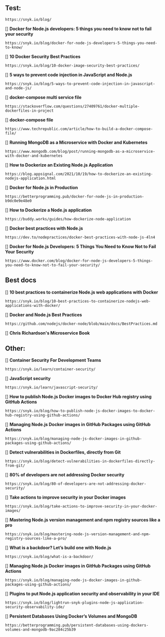 ## Test:

```
https://snyk.io/blog/
```

[] **Docker for Node.js developers: 5 things you need to know not to fail your security**
```
https://snyk.io/blog/docker-for-node-js-developers-5-things-you-need-to-know/
```

[] **10 Docker Security Best Practices**
```
https://snyk.io/blog/10-docker-image-security-best-practices/
```

[] **5 ways to prevent code injection in JavaScript and Node.js**
```
https://snyk.io/blog/5-ways-to-prevent-code-injection-in-javascript-and-node-js/
```


[] **docker-compose multi service file**
```
https://stackoverflow.com/questions/27409761/docker-multiple-dockerfiles-in-project
```

[] **docker-compose file**
```
https://www.techrepublic.com/article/how-to-build-a-docker-compose-file/
```


[] **Running MongoDB as a Microservice with Docker and Kubernetes**
```
https://www.mongodb.com/blog/post/running-mongodb-as-a-microservice-with-docker-and-kubernetes
```

[] **How to Dockerize an Existing Node.js Application**
```
https://blog.appsignal.com/2021/10/19/how-to-dockerize-an-existing-nodejs-application.html
```

[] **Docker for Node.js in Production**
```
https://betterprogramming.pub/docker-for-node-js-in-production-b9dc0e9e48e0
```


[] **How to Dockerize a Node.js application**
```
https://buddy.works/guides/how-dockerize-node-application
```

[] **Docker best practices with Node.js**
```
https://dev.to/nodepractices/docker-best-practices-with-node-js-4ln4
```

[] **Docker for Node.js Developers: 5 Things You Need to Know Not to Fail Your Security**
```
https://www.docker.com/blog/docker-for-node-js-developers-5-things-you-need-to-know-not-to-fail-your-security/
```

## Best docs

[] **10 best practices to containerize Node.js web applications with Docker**
```
https://snyk.io/blog/10-best-practices-to-containerize-nodejs-web-applications-with-docker/
```

[] **Docker and Node.js Best Practices**
```
https://github.com/nodejs/docker-node/blob/main/docs/BestPractices.md
```
[] **Chris Richardson's Microservice Book**

## Other:

[] **Container Security For Development Teams**
```
https://snyk.io/learn/container-security/
```

[] **JavaScript security**
```
https://snyk.io/learn/javascript-security/
```


[] **How to publish Node.js Docker images to Docker Hub registry using GitHub Actions**
```
https://snyk.io/blog/how-to-publish-node-js-docker-images-to-docker-hub-registry-using-github-actions/
```

[] **Managing Node.js Docker images in GitHub Packages using GitHub Actions**
```
https://snyk.io/blog/managing-node-js-docker-images-in-github-packages-using-github-actions/
```

[] **Detect vulnerabilities in Dockerfiles, directly from Git**
```
https://snyk.io/blog/detect-vulnerabilities-in-dockerfiles-directly-from-git/
```

[] **80% of developers are not addressing Docker security**
```
https://snyk.io/blog/80-of-developers-are-not-addressing-docker-security/
```

[] **Take actions to improve security in your Docker images**
```
https://snyk.io/blog/take-actions-to-improve-security-in-your-docker-images/
```

[] **Mastering Node.js version management and npm registry sources like a pro**
```
https://snyk.io/blog/mastering-node-js-version-management-and-npm-registry-sources-like-a-pro/
```

[] **What is a backdoor? Let’s build one with Node.js**
```
https://snyk.io/blog/what-is-a-backdoor/
```

[] **Managing Node.js Docker images in GitHub Packages using GitHub Actions**
```
https://snyk.io/blog/managing-node-js-docker-images-in-github-packages-using-github-actions/
```

[] **Plugins to put Node.js application security and observability in your IDE**
```
https://snyk.io/blog/lightrun-snyk-plugins-node-js-application-security-observability-ide/
```

[] **Persistent Databases Using Docker’s Volumes and MongoDB**
```
https://betterprogramming.pub/persistent-databases-using-dockers-volumes-and-mongodb-9ac284c25b39
```